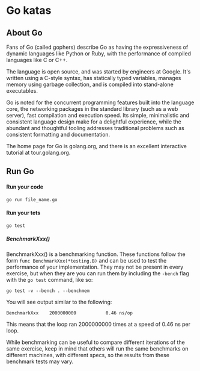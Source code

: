 # Go katas

## About Go

Fans of Go (called gophers) describe Go as having the expressiveness of dynamic languages like Python or Ruby, with the performance of compiled languages like C or C++.

The language is open source, and was started by engineers at Google. It's written using a C-style syntax, has statically typed variables, manages memory using garbage collection, and is compiled into stand-alone executables.

Go is noted for the concurrent programming features built into the language core, the networking packages in the standard library (such as a web server), fast compilation and execution speed. Its simple, minimalistic and consistent language design make for a delightful experience, while the abundant and thoughtful tooling addresses traditional problems such as consistent formatting and documentation.

The home page for Go is golang.org, and there is an excellent interactive tutorial at tour.golang.org.

## Run Go

#### Run your code

```
go run file_name.go
```

#### Run your tets

```
go test
```

##### BenchmarkXxx()

BenchmarkXxx() is a benchmarking function. These functions follow the form `func BenchmarkXxx(*testing.B)` and can be used to test the performance of your implementation. They may not be present in every exercise, but when they are you can run them by including the `-bench` flag with the `go test` command, like so:

```
go test -v --bench . --benchmem
```

You will see output similar to the following:

```
BenchmarkXxx   	2000000000	         0.46 ns/op
```

This means that the loop ran 2000000000 times at a speed of 0.46 ns per loop.

While benchmarking can be useful to compare different iterations of the same exercise, keep in mind that others will run the same benchmarks on different machines, with different specs, so the results from these benchmark tests may vary.
